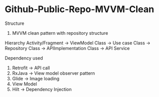 # Github-Public-Repo-MVVM-Clean

Structure
1. MVVM clean pattern with repository structure

Hierarchy
Activity/Fragment -> ViewModel Class -> Use case Class -> Repository Class -> APIImplementation Class -> API Service

Dependency used
1. Retrofit -> API call
2. RxJava -> View model observer pattern
3. Glide -> Image loading
4. View Model
5. Hilt -> Dependency Injection

